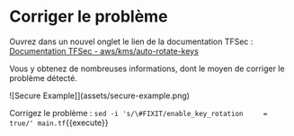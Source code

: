 # Corriger le problème

Ouvrez dans un nouvel onglet le lien de la documentation TFSec : <a href="https://aquasecurity.github.io/tfsec/v1.0.2/checks/aws/kms/auto-rotate-keys/" target="_blank">Documentation TFSec - aws/kms/auto-rotate-keys</a>

Vous y obtenez de nombreuses informations, dont le moyen de corriger le problème détecté.

![Secure Example]](assets/secure-example.png)

Corrigez le problème :
`sed -i 's/\#FIXIT/enable_key_rotation     = true/' main.tf`{{execute}}
